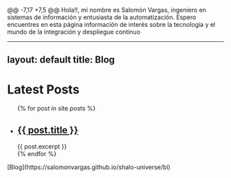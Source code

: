 @@ -7,17 +7,5 @@
Hola!!, mi nombre es Salomón Vargas, ingeniero en sistemas de información y entusiasta de la automatización.
Espero encuentres en esta página información de interés sobre la tecnología y el mundo de la integración y despliegue continuo

---
layout: default
title: Blog
---
<h1>Latest Posts</h1>

<ul>
  {% for post in site.posts %}
    <li>
      <h2><a href="{{ post.url }}">{{ post.title }}</a></h2>
      {{ post.excerpt }}
    </li>
  {% endfor %}
</ul>
[Blog](https://salomonvargas.github.io/shalo-universe/bl)